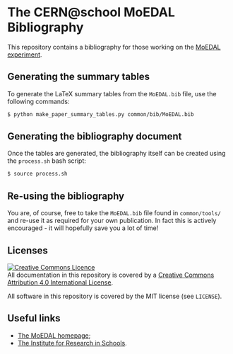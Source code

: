 # The CERN@school MoEDAL Bibliography
This repository contains a bibliography for those working on
the [MoEDAL experiment](http://moedal.web.cern.ch).

## Generating the summary tables
To generate the LaTeX summary tables from the `MoEDAL.bib` file,
use the following commands:

```bash
$ python make_paper_summary_tables.py common/bib/MoEDAL.bib
```

## Generating the bibliography document
Once the tables are generated, the bibliography itself
can be created using the `process.sh` bash script:

```bash
$ source process.sh
```


## Re-using the bibliography
You are, of course, free to take the `MoEDAL.bib` file
found in `common/tools/` and re-use it as required for your
own publication.
In fact this is actively encouraged - it will hopefully save
you a lot of time!


## Licenses
<a rel="license" href="http://creativecommons.org/licenses/by/4.0/"><img alt="Creative Commons Licence" style="border-width:0" src="https://i.creativecommons.org/l/by/4.0/88x31.png" /></a>
<br />
All documentation in this repository is covered by a
<a rel="license" href="http://creativecommons.org/licenses/by/4.0/">Creative Commons Attribution 4.0 International License</a>.

All software in this repository is covered by the MIT license (see `LICENSE`).


## Useful links

* [The MoEDAL homepage](http://moedal.web.cern.ch);
* [The Institute for Research in Schools](http://researchinschools.org).
